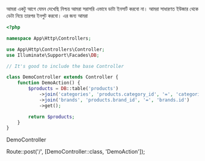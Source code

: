 আমরা একটু আগে যেমন দেখেছি নিশ্চয় আমরা সরাসরি এভাবে ডাটা ইনসার্ট করবো না। আমরা সাধারণত ইউজার থেকে ডেটা নিয়ে তারপর ইনপুট করবো। এর জন্য আমরা

```php
<?php

namespace App\Http\Controllers;

use App\Http\Controllers\Controller;
use Illuminate\Support\Facades\DB;

// It's good to include the base Controller

class DemoController extends Controller {
    function DemoAction() {
        $products = DB::table('products')
            ->join('categories', 'products.category_id', '=', 'categories.id')
            ->join('brands', 'products.brand_id', '=', 'brands.id')
            ->get();

        return $products;
    }
}
```

DemoController

Route::post('/', [DemoController::class, 'DemoAction']);
